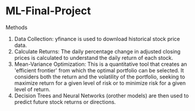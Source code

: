 # ML-Final-Project
Methods
1) Data Collection: yfinance is used to download historical stock price data.
2) Calculate Returns: The daily percentage change in adjusted closing prices is calculated to understand the daily return of each stock.
3) Mean-Variance Optimization: This is a quantitative tool that creates an 'efficient frontier' from which the optimal portfolio can be selected. It considers both the return and the volatility of the portfolio, seeking to maximize return for a given level of risk or to minimize risk for a given level of return.
4) Decision Trees and Neural Networks (orother models)  are then used to predict future stock returns or directions.
